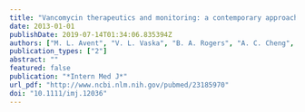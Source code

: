 ```yaml
---
title: "Vancomycin therapeutics and monitoring: a contemporary approach"
date: 2013-01-01
publishDate: 2019-07-14T01:34:06.835394Z
authors: ["M. L. Avent", "V. L. Vaska", "B. A. Rogers", "A. C. Cheng", "S. J. van Hal", "N. E. Holmes", "B. P. Howden", "D. L. Paterson"]
publication_types: ["2"]
abstract: ""
featured: false
publication: "*Intern Med J*"
url_pdf: "http://www.ncbi.nlm.nih.gov/pubmed/23185970"
doi: "10.1111/imj.12036"
---
```


